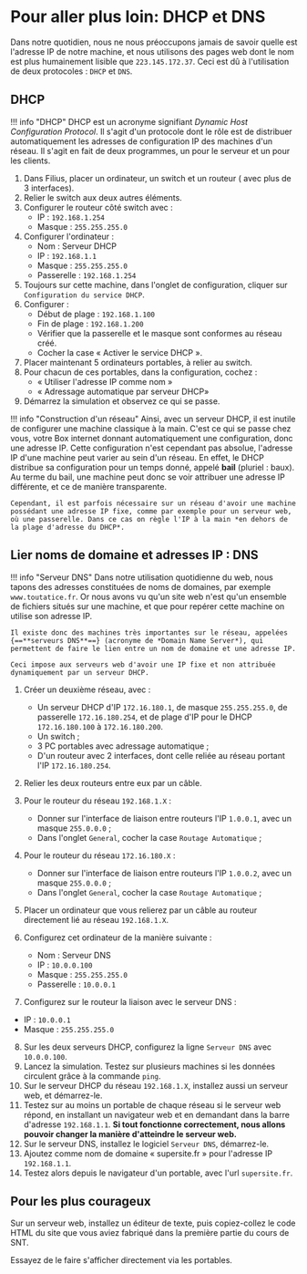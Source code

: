 # Pour aller plus loin: DHCP et DNS

Dans notre quotidien, nous ne nous préoccupons jamais de savoir quelle est l'adresse IP de notre machine, et nous utilisons des pages web dont le nom est plus humainement lisible que `223.145.172.37`. Ceci est dû à l'utilisation de deux protocoles : `DHCP` et `DNS`.

##  DHCP

!!! info "DHCP"
	DHCP est un acronyme signifiant *Dynamic Host Configuration Protocol*. Il s'agit d'un protocole dont le rôle est de distribuer automatiquement les adresses de configuration IP des machines d'un réseau. Il s'agit en fait de deux programmes, un pour le serveur et un pour les clients.

1. Dans Filius, placer un ordinateur, un switch et un routeur ( avec plus de 3 interfaces).
2. Relier le switch aux deux autres éléments.
3. Configurer le routeur côté switch avec :
	* IP : `192.168.1.254`
	* Masque : `255.255.255.0`
4. Configurer l'ordinateur :
	* Nom : Serveur DHCP
	* IP : `192.168.1.1`
	* Masque : `255.255.255.0`
	* Passerelle : `192.168.1.254`
5. Toujours sur cette machine, dans l'onglet de configuration, cliquer sur `Configuration du service DHCP`.
6. Configurer :
	* Début de plage : `192.168.1.100`
	* Fin de plage : `192.168.1.200`
	* Vérifier que la passerelle et le masque sont conformes au réseau créé.
	* Cocher la case &laquo; Activer le service DHCP &raquo;.
7. Placer maintenant 5 ordinateurs portables, à relier au switch.
8. Pour chacun de ces portables, dans la configuration, cochez :
	* &laquo; Utiliser l'adresse IP comme nom &raquo;
	* &laquo; Adressage automatique par serveur DHCP&raquo;
9. Démarrez  la simulation et observez ce qui se passe.

!!! info "Construction d'un réseau"
	Ainsi, avec un serveur DHCP, il est inutile de configurer une machine classique à la main. C'est ce qui se passe chez vous, votre Box internet donnant automatiquement une configuration, donc une adresse IP. Cette configuration n'est cependant pas absolue, l'adresse IP d'une machine peut varier au sein d'un réseau. En effet, le DHCP distribue sa configuration pour un temps donné, appelé **bail** (pluriel : baux). Au terme du bail, une machine peut donc se voir attribuer une adresse IP différente, et ce de manière transparente.
 
	Cependant, il est parfois nécessaire sur un réseau d'avoir une machine possédant une adresse IP fixe, comme par exemple pour un serveur web, où une passerelle. Dans ce cas on règle l'IP à la main *en dehors de la plage d'adresse du DHCP*.


## Lier noms de domaine et adresses IP : DNS

!!! info "Serveur DNS"
	Dans notre utilisation quotidienne du web, nous tapons des adresses constituées de noms de domaines, par exemple `www.toutatice.fr`. Or nous avons vu qu'un site web n'est qu'un ensemble de fichiers situés sur une machine, et que pour repérer cette machine on utilise son adresse IP.
	
	Il existe donc des machines très importantes sur le réseau, appelées {==**serveurs DNS**==} (acronyme de *Domain Name Server*), qui permettent de faire le lien entre un nom de domaine et une adresse IP.
	
	Ceci impose aux serveurs web d'avoir une IP fixe et non attribuée dynamiquement par un serveur DHCP.
 

1. Créer un deuxième réseau, avec :
	* Un serveur DHCP d'IP `172.16.180.1`, de masque `255.255.255.0`, de passerelle `172.16.180.254`, et de plage d'IP pour le DHCP `172.16.180.100` à `172.16.180.200`.
	*  Un switch ;
	*  3 PC portables avec adressage automatique ;
	*  D'un routeur avec 2 interfaces, dont celle reliée au réseau portant l'IP `172.16.180.254`.

2. Relier les deux routeurs entre eux par un câble.
3. Pour le routeur du réseau `192.168.1.X` :
	* Donner sur l'interface de liaison entre routeurs l'IP `1.0.0.1`, avec un masque `255.0.0.0` ;
	* Dans l'onglet `General`, cocher la case `Routage Automatique` ;
	
4. Pour le routeur du réseau `172.16.180.X` :
	* Donner sur l'interface de liaison entre routeurs l'IP `1.0.0.2`, avec un masque `255.0.0.0` ;
	* Dans l'onglet `General`, cocher la case `Routage Automatique` ;
	
5. Placer un ordinateur que vous relierez par un câble au routeur directement lié au réseau `192.168.1.X`.
6. Configurez cet ordinateur de la manière suivante :
	* Nom : Serveur DNS
	* IP : `10.0.0.100`
	* Masque : `255.255.255.0`
	* Passerelle : `10.0.0.1`
7. Configurez sur le routeur la liaison avec le serveur DNS :
 * IP : `10.0.0.1`
 * Masque : `255.255.255.0`
8. Sur les deux serveurs DHCP, configurez la ligne `Serveur DNS` avec `10.0.0.100`.
9. Lancez la simulation. Testez sur plusieurs machines si les données circulent grâce à la commande `ping`.
10. Sur le serveur DHCP du réseau `192.168.1.X`, installez aussi un serveur web, et démarrez-le.
11. Testez sur au moins un portable de chaque réseau si le serveur web répond, en installant un navigateur web et en demandant dans la barre d'adresse `192.168.1.1`.
	**Si tout fonctionne correctement, nous allons pouvoir changer la manière d'atteindre le serveur web.**
12. Sur le serveur DNS, installez le logiciel `Serveur DNS`, démarrez-le.
13. Ajoutez comme nom de domaine &laquo; supersite.fr &raquo; pour l'adresse IP `192.168.1.1`.
14. Testez alors depuis le navigateur d'un portable, avec l'url `supersite.fr`.

## Pour les plus courageux

Sur un serveur web, installez un éditeur de texte, puis copiez-collez le code HTML du site que vous aviez fabriqué dans la première partie du cours de SNT.

Essayez de le faire s'afficher directement via les portables.


